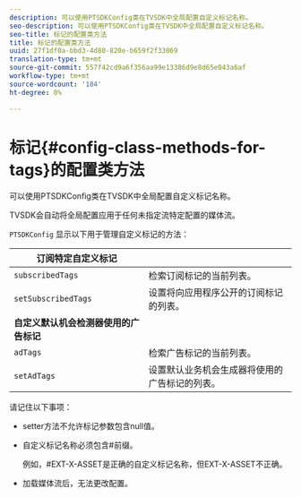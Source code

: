 ```yaml
---
description: 可以使用PTSDKConfig类在TVSDK中全局配置自定义标记名称。
seo-description: 可以使用PTSDKConfig类在TVSDK中全局配置自定义标记名称。
seo-title: 标记的配置类方法
title: 标记的配置类方法
uuid: 27f1df0a-bbd3-4d80-820e-b659f2f33069
translation-type: tm+mt
source-git-commit: 557f42cd9a6f356aa99e13386d9e8d65e043a6af
workflow-type: tm+mt
source-wordcount: '184'
ht-degree: 0%

---
```



# 标记{#config-class-methods-for-tags}的配置类方法

可以使用PTSDKConfig类在TVSDK中全局配置自定义标记名称。

TVSDK会自动将全局配置应用于任何未指定流特定配置的媒体流。

`PTSDKConfig` 显示以下用于管理自定义标记的方法：

| **订阅特定自定义标记** |  |
|---|---|
| `subscribedTags` | 检索订阅标记的当前列表。 |
| `setSubscribedTags` | 设置将向应用程序公开的订阅标记的列表。 |
| **自定义默认机会检测器使用的广告标记** |
| `adTags` | 检索广告标记的当前列表。 |
| `setAdTags` | 设置默认业务机会生成器将使用的广告标记的列表。 |


请记住以下事项：

* setter方法不允许标记参数包含null值。
* 自定义标记名称必须包含#前缀。

   例如，#EXT-X-ASSET是正确的自定义标记名称，但EXT-X-ASSET不正确。
* 加载媒体流后，无法更改配置。